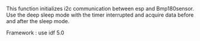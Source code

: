 This function initializes i2c communication between esp and Bmp180sensor. Use the deep sleep mode with the timer interrupted and acquire data before and after the sleep mode.

Framework : use idf 5.0

